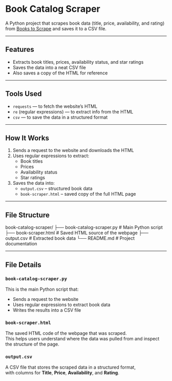 # Book Catalog Scraper

A Python project that scrapes book data (title, price, availability, and rating) from [Books to Scrape](https://books.toscrape.com/) and saves it to a CSV file.

---

## Features

- Extracts book titles, prices, availability status, and star ratings  
- Saves the data into a neat CSV file  
- Also saves a copy of the HTML for reference  

---

## Tools Used

- `requests` — to fetch the website’s HTML  
- `re` (regular expressions) — to extract info from the HTML  
- `csv` — to save the data in a structured format  

---

## How It Works

1. Sends a request to the website and downloads the HTML  
2. Uses regular expressions to extract:
   - Book titles  
   - Prices  
   - Availability status  
   - Star ratings  
3. Saves the data into:
   - `output.csv` – structured book data  
   - `book-scraper.html` – saved copy of the full HTML page  

---

## File Structure

book-catalog-scraper/
├── book-catalog-scraper.py       # Main Python script
├── book-scraper.html             # Saved HTML source of the webpage
├── output.csv                    # Extracted book data
└── README.md                     # Project documentation


---

## File Details

### `book-catalog-scraper.py`

This is the main Python script that:

- Sends a request to the website  
- Uses regular expressions to extract book data  
- Writes the results into a CSV file  

### `book-scraper.html`

The saved HTML code of the webpage that was scraped.  
This helps users understand where the data was pulled from and inspect the structure of the page.

### `output.csv`

A CSV file that stores the scraped data in a structured format,  
with columns for **Title**, **Price**, **Availability**, and **Rating**.


